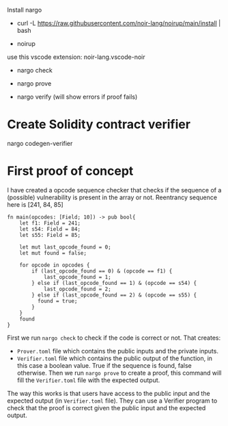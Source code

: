 Install nargo 

- curl -L https://raw.githubusercontent.com/noir-lang/noirup/main/install | bash

- noirup

use this vscode extension: noir-lang.vscode-noir

- nargo check

- nargo prove

- nargo verify (will show errors if proof fails)

# Create Solidity contract verifier

nargo codegen-verifier

# First proof of concept

I have created a opcode sequence checker that checks if the sequence of a (possible) vulnerability is present in the array or not.
Reentrancy sequence here is [241, 84, 85]

```noir
fn main(opcodes: [Field; 10]) -> pub bool{
    let f1: Field = 241;
    let s54: Field = 84;
    let s55: Field = 85;

    let mut last_opcode_found = 0;
    let mut found = false;
    
    for opcode in opcodes {
        if (last_opcode_found == 0) & (opcode == f1) {
            last_opcode_found = 1;
        } else if (last_opcode_found == 1) & (opcode == s54) {
            last_opcode_found = 2;
        } else if (last_opcode_found == 2) & (opcode == s55) {
          found = true;
        }
    }
    found
}
```

First we run `nargo check` to check if the code is correct or not.
That creates:
- `Prover.toml` file which contains the public inputs and the private inputs.
- `Verifier.toml` file which contains the public output of the function, in this case a boolean value. True if the sequence is found, false otherwise.
Then we run `nargo prove` to create a proof, this command will fill the `Verifier.toml` file with the expected output.

The way this works is that users have access to the public input and the expected output (in `Verifier.toml` file). They can use a Verifier program to check that the proof is correct given the public input and the expected output.
